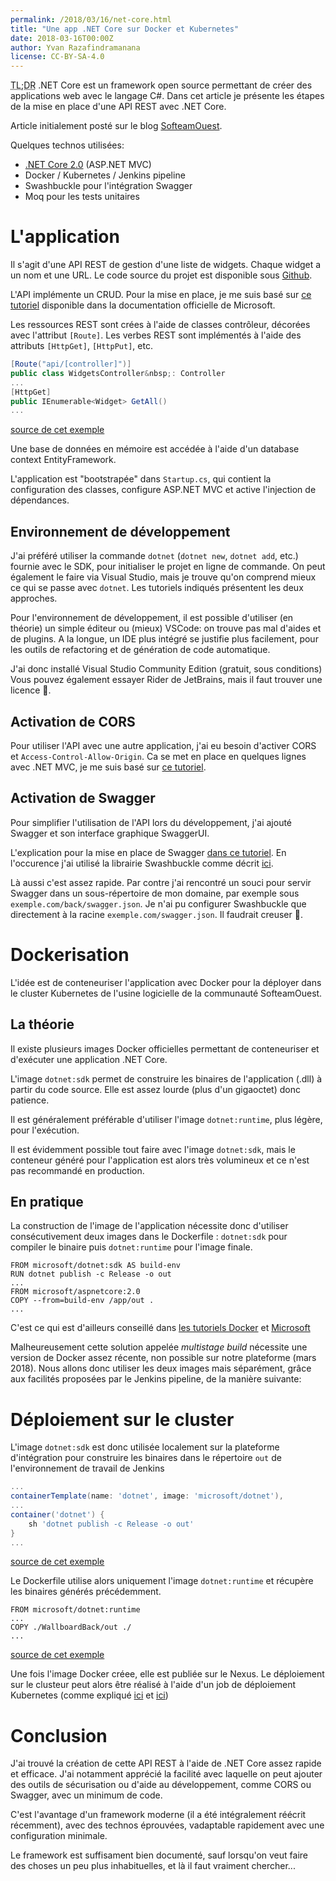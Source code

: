 ```yaml
---
permalink: /2018/03/16/net-core.html
title: "Une app .NET Core sur Docker et Kubernetes"
date: 2018-03-16T00:00Z
author: Yvan Razafindramanana
license: CC-BY-SA-4.0
---
```


<acronym title="En résumé... (Too long; Didn't Read)">TL;DR</acronym> .NET Core
est un framework open source permettant de créer
des applications web avec le langage C#. Dans cet
article je présente les étapes de la mise
en place d'une API REST avec .NET Core.

<!--more-->

Article initialement posté sur le blog [SofteamOuest](https://softeamouest.github.io/2018/03/16/net-core.html).

Quelques technos utilisées:

* [.NET Core 2.0](https://www.microsoft.com/net/learn/in-browser-tutorial/1) (ASP.NET MVC)
* Docker / Kubernetes / Jenkins pipeline
* Swashbuckle pour l'intégration Swagger
* Moq pour les tests unitaires

# L'application

Il s'agit d'une API REST de gestion d'une liste
de widgets. Chaque widget a un nom et une
URL. Le code source du projet est disponible sous
[Github](https://github.com/SofteamOuest/wallboard-back).

L'API implémente un CRUD. Pour la mise en place, je me
suis basé sur
[ce tutoriel](https://docs.microsoft.com/en-us/aspnet/core/tutorials/web-api-vsc)
disponible dans la documentation
officielle de Microsoft.

Les ressources REST sont crées à l'aide de classes
contrôleur, décorées avec l'attribut `[Route]`. Les verbes
REST sont implémentés à l'aide des attributs `[HttpGet]`, `[HttpPut]`,
etc.

```c#
[Route("api/[controller]")]
public class WidgetsController&nbsp;: Controller
...
[HttpGet]
public IEnumerable<Widget> GetAll()
...
```
[source de cet exemple](https://github.com/SofteamOuest/wallboard-back/blob/master/WallboardBack/Controllers/WidgetsController.cs)

Une base de données en mémoire est accédée à l'aide d'un
database context EntityFramework.

L'application est "bootstrapée" dans `Startup.cs`, qui
contient la configuration des classes, configure ASP.NET MVC
et active l'injection de dépendances.

## Environnement de développement

J'ai préféré utiliser la commande `dotnet` (`dotnet new`,
`dotnet add`, etc.) fournie avec le SDK, pour initialiser
le projet en ligne de commande.
On peut également le faire via Visual Studio, mais je trouve
qu'on comprend mieux ce qui se passe avec `dotnet`.
Les tutoriels indiqués présentent les deux approches.

Pour l'environnement de développement, il est
possible d'utiliser (en théorie)
un simple éditeur ou (mieux) VSCode: on trouve
pas mal d'aides et de plugins.
A la longue, un IDE plus intégré se justifie plus facilement,
pour les outils de refactoring et de génération de code
automatique.

J'ai donc installé Visual Studio Community Edition
(gratuit, sous conditions) Vous pouvez également essayer
Rider de JetBrains, mais il faut trouver une licence 🤑.

## Activation de CORS

Pour utiliser l'API avec une autre application, j'ai eu besoin
d'activer CORS et `Access-Control-Allow-Origin`. Ca se met
en place en quelques lignes avec .NET MVC, je me suis basé sur
[ce tutoriel](https://docs.microsoft.com/en-us/aspnet/core/security/cors).

## Activation de Swagger

Pour simplifier l'utilisation de l'API lors du développement,
j'ai ajouté Swagger et son interface graphique SwaggerUI.

L'explication pour la mise en place de Swagger
[dans ce tutoriel](https://docs.microsoft.com/en-us/aspnet/core/tutorials/web-api-help-pages-using-swagger).
En l'occurence j'ai utilisé la librairie Swashbuckle comme décrit
[ici](https://docs.microsoft.com/en-us/aspnet/core/tutorials/getting-started-with-swashbuckle?tabs=netcore-cli%2Cvisual-studio-xml).

Là aussi c'est assez rapide.
Par contre j'ai rencontré un souci pour
servir Swagger dans un
sous-répertoire de mon domaine, par exemple sous `exemple.com/back/swagger.json`.
Je n'ai pu configurer Swashbuckle que
directement à la racine `exemple.com/swagger.json`. Il faudrait
creuser 🤔.

# Dockerisation

L'idée est de conteneuriser l'application avec Docker
pour la déployer dans le cluster Kubernetes de l'usine logicielle
de la communauté SofteamOuest.

## La théorie

Il existe plusieurs images Docker officielles
permettant de conteneuriser et
d'exécuter une application .NET Core.

L'image `dotnet:sdk` permet de construire les binaires de
l'application (.dll) à partir du code source.
Elle est assez lourde (plus d'un gigaoctet) donc patience.

Il est généralement préférable d'utiliser l'image
`dotnet:runtime`, plus légère, pour l'exécution.

Il est évidemment possible tout faire
 avec l'image `dotnet:sdk`, mais le conteneur généré
pour l'application
est alors très volumineux et ce n'est pas recommandé
en production.

## En pratique

La construction de l'image de l'application nécessite donc
d'utiliser consécutivement deux images dans le Dockerfile&nbsp;:
`dotnet:sdk` pour compiler le binaire puis `dotnet:runtime` pour
l'image finale.

```docker
FROM microsoft/dotnet:sdk AS build-env
RUN dotnet publish -c Release -o out
...
FROM microsoft/aspnetcore:2.0
COPY --from=build-env /app/out .
...
```

C'est ce qui est d'ailleurs conseillé dans
[les tutoriels Docker](https://docs.docker.com/engine/examples/dotnetcore/#create-a-dockerfile-for-an-aspnet-core-application)
et [Microsoft](https://docs.microsoft.com/en-us/dotnet/core/docker/building-net-docker-images)

Malheureusement cette solution appelée _multistage build_
nécessite une version de Docker
assez récente, non possible sur notre plateforme (mars 2018).
Nous allons donc utiliser les deux images mais séparément,
grâce aux facilités proposées par le Jenkins pipeline,
de la manière suivante:

# Déploiement sur le cluster

L'image `dotnet:sdk` est donc utilisée localement sur la plateforme
d'intégration pour construire les binaires dans le répertoire
`out` de l'environnement de travail de Jenkins

```groovy
...
containerTemplate(name: 'dotnet', image: 'microsoft/dotnet'),
...
container('dotnet') {
    sh 'dotnet publish -c Release -o out'
}
...
```
[source de cet exemple](https://github.com/SofteamOuest/wallboard-back/blob/master/Jenkinsfile)

Le Dockerfile
utilise alors uniquement l'image `dotnet:runtime` et
récupère les binaires générés précédemment.

```docker
FROM microsoft/dotnet:runtime
...
COPY ./WallboardBack/out ./
...
```
[source de cet exemple](https://github.com/SofteamOuest/wallboard-back/blob/master/Dockerfile)

Une fois l'image Docker créee, elle est publiée sur le Nexus.
Le déploiement sur le clusteur peut alors être réalisé
à l'aide d'un job de déploiement Kubernetes (comme expliqué
[ici](https://softeamouest.github.io/2018/01/14/deploiement-kubernetes.html)
et [ici](https://softeamouest.github.io/2018/02/09/new-job.html))

# Conclusion

J'ai trouvé la création de cette API REST à l'aide de .NET Core
assez rapide et efficace. J'ai notamment apprécié la facilité
avec laquelle on peut ajouter des outils de sécurisation ou
d'aide au développement, comme CORS ou Swagger,
avec un minimum de code.

C'est l'avantage d'un framework moderne (il a été intégralement réécrit récemment),
avec des technos éprouvées, vadaptable rapidement avec une configuration minimale.

Le framework
est suffisament bien documenté, sauf lorsqu'on veut faire des
choses un peu plus inhabituelles, et là il faut vraiment chercher...

